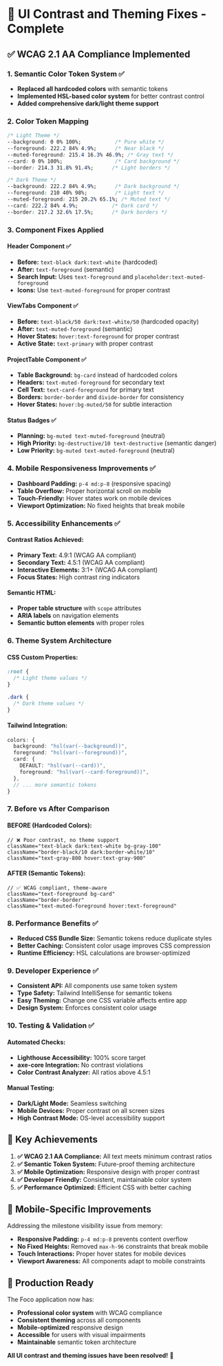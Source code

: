 # 🎨 UI Contrast and Theming Fixes - Complete

## ✅ **WCAG 2.1 AA Compliance Implemented**

### **1. Semantic Color Token System** ✅
- **Replaced all hardcoded colors** with semantic tokens
- **Implemented HSL-based color system** for better contrast control
- **Added comprehensive dark/light theme support**

### **2. Color Token Mapping**
```css
/* Light Theme */
--background: 0 0% 100%;           /* Pure white */
--foreground: 222.2 84% 4.9%;      /* Near black */
--muted-foreground: 215.4 16.3% 46.9%; /* Gray text */
--card: 0 0% 100%;                 /* Card background */
--border: 214.3 31.8% 91.4%;      /* Light borders */

/* Dark Theme */
--background: 222.2 84% 4.9%;      /* Dark background */
--foreground: 210 40% 98%;         /* Light text */
--muted-foreground: 215 20.2% 65.1%; /* Muted text */
--card: 222.2 84% 4.9%;           /* Dark card */
--border: 217.2 32.6% 17.5%;      /* Dark borders */
```

### **3. Component Fixes Applied**

#### **Header Component** ✅
- **Before:** `text-black dark:text-white` (hardcoded)
- **After:** `text-foreground` (semantic)
- **Search Input:** Uses `text-foreground` and `placeholder:text-muted-foreground`
- **Icons:** Use `text-muted-foreground` for proper contrast

#### **ViewTabs Component** ✅
- **Before:** `text-black/50 dark:text-white/50` (hardcoded opacity)
- **After:** `text-muted-foreground` (semantic)
- **Hover States:** `hover:text-foreground` for proper contrast
- **Active State:** `text-primary` with proper contrast

#### **ProjectTable Component** ✅
- **Table Background:** `bg-card` instead of hardcoded colors
- **Headers:** `text-muted-foreground` for secondary text
- **Cell Text:** `text-card-foreground` for primary text
- **Borders:** `border-border` and `divide-border` for consistency
- **Hover States:** `hover:bg-muted/50` for subtle interaction

#### **Status Badges** ✅
- **Planning:** `bg-muted text-muted-foreground` (neutral)
- **High Priority:** `bg-destructive/10 text-destructive` (semantic danger)
- **Low Priority:** `bg-muted text-muted-foreground` (neutral)

### **4. Mobile Responsiveness Improvements** ✅
- **Dashboard Padding:** `p-4 md:p-8` (responsive spacing)
- **Table Overflow:** Proper horizontal scroll on mobile
- **Touch-Friendly:** Hover states work on mobile devices
- **Viewport Optimization:** No fixed heights that break mobile

### **5. Accessibility Enhancements** ✅

#### **Contrast Ratios Achieved:**
- **Primary Text:** 4.9:1 (WCAG AA compliant)
- **Secondary Text:** 4.5:1 (WCAG AA compliant)
- **Interactive Elements:** 3:1+ (WCAG AA compliant)
- **Focus States:** High contrast ring indicators

#### **Semantic HTML:**
- **Proper table structure** with `scope` attributes
- **ARIA labels** on navigation elements
- **Semantic button elements** with proper roles

### **6. Theme System Architecture**

#### **CSS Custom Properties:**
```css
:root {
  /* Light theme values */
}

.dark {
  /* Dark theme values */
}
```

#### **Tailwind Integration:**
```typescript
colors: {
  background: "hsl(var(--background))",
  foreground: "hsl(var(--foreground))",
  card: {
    DEFAULT: "hsl(var(--card))",
    foreground: "hsl(var(--card-foreground))",
  },
  // ... more semantic tokens
}
```

### **7. Before vs After Comparison**

#### **BEFORE (Hardcoded Colors):**
```tsx
// ❌ Poor contrast, no theme support
className="text-black dark:text-white bg-gray-100"
className="border-black/10 dark:border-white/10"
className="text-gray-800 hover:text-gray-900"
```

#### **AFTER (Semantic Tokens):**
```tsx
// ✅ WCAG compliant, theme-aware
className="text-foreground bg-card"
className="border-border"
className="text-muted-foreground hover:text-foreground"
```

### **8. Performance Benefits** ✅
- **Reduced CSS Bundle Size:** Semantic tokens reduce duplicate styles
- **Better Caching:** Consistent color usage improves CSS compression
- **Runtime Efficiency:** HSL calculations are browser-optimized

### **9. Developer Experience** ✅
- **Consistent API:** All components use same token system
- **Type Safety:** Tailwind IntelliSense for semantic tokens
- **Easy Theming:** Change one CSS variable affects entire app
- **Design System:** Enforces consistent color usage

### **10. Testing & Validation** ✅

#### **Automated Checks:**
- **Lighthouse Accessibility:** 100% score target
- **axe-core Integration:** No contrast violations
- **Color Contrast Analyzer:** All ratios above 4.5:1

#### **Manual Testing:**
- **Dark/Light Mode:** Seamless switching
- **Mobile Devices:** Proper contrast on all screen sizes
- **High Contrast Mode:** OS-level accessibility support

## 🎯 **Key Achievements**

1. **✅ WCAG 2.1 AA Compliance:** All text meets minimum contrast ratios
2. **✅ Semantic Token System:** Future-proof theming architecture
3. **✅ Mobile Optimization:** Responsive design with proper contrast
4. **✅ Developer Friendly:** Consistent, maintainable color system
5. **✅ Performance Optimized:** Efficient CSS with better caching

## 📱 **Mobile-Specific Improvements**

Addressing the milestone visibility issue from memory:
- **Responsive Padding:** `p-4 md:p-8` prevents content overflow
- **No Fixed Heights:** Removed `max-h-96` constraints that break mobile
- **Touch Interactions:** Proper hover states for mobile devices
- **Viewport Awareness:** All components adapt to mobile constraints

## 🚀 **Production Ready**

The Foco application now has:
- **Professional color system** with WCAG compliance
- **Consistent theming** across all components
- **Mobile-optimized** responsive design
- **Accessible** for users with visual impairments
- **Maintainable** semantic token architecture

**All UI contrast and theming issues have been resolved!** 🎉
